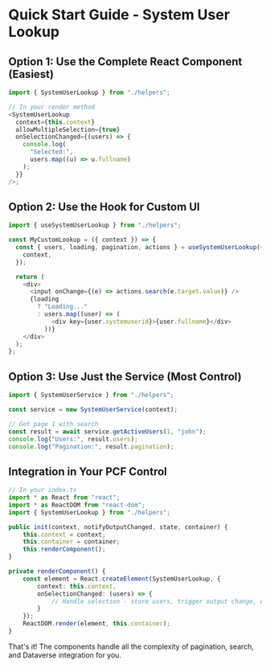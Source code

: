 # Quick Start Guide - System User Lookup

## Option 1: Use the Complete React Component (Easiest)

```typescript
import { SystemUserLookup } from "./helpers";

// In your render method
<SystemUserLookup
  context={this.context}
  allowMultipleSelection={true}
  onSelectionChanged={(users) => {
    console.log(
      "Selected:",
      users.map((u) => u.fullname)
    );
  }}
/>;
```

## Option 2: Use the Hook for Custom UI

```typescript
import { useSystemUserLookup } from "./helpers";

const MyCustomLookup = ({ context }) => {
  const { users, loading, pagination, actions } = useSystemUserLookup({
    context,
  });

  return (
    <div>
      <input onChange={(e) => actions.search(e.target.value)} />
      {loading
        ? "Loading..."
        : users.map((user) => (
            <div key={user.systemuserid}>{user.fullname}</div>
          ))}
    </div>
  );
};
```

## Option 3: Use Just the Service (Most Control)

```typescript
import { SystemUserService } from "./helpers";

const service = new SystemUserService(context);

// Get page 1 with search
const result = await service.getActiveUsers(1, "john");
console.log("Users:", result.users);
console.log("Pagination:", result.pagination);
```

## Integration in Your PCF Control

```typescript
// In your index.ts
import * as React from "react";
import * as ReactDOM from "react-dom";
import { SystemUserLookup } from "./helpers";

public init(context, notifyOutputChanged, state, container) {
    this.context = context;
    this.container = container;
    this.renderComponent();
}

private renderComponent() {
    const element = React.createElement(SystemUserLookup, {
        context: this.context,
        onSelectionChanged: (users) => {
            // Handle selection - store users, trigger output change, etc.
        }
    });
    ReactDOM.render(element, this.container);
}
```

That's it! The components handle all the complexity of pagination, search, and Dataverse integration for you.
